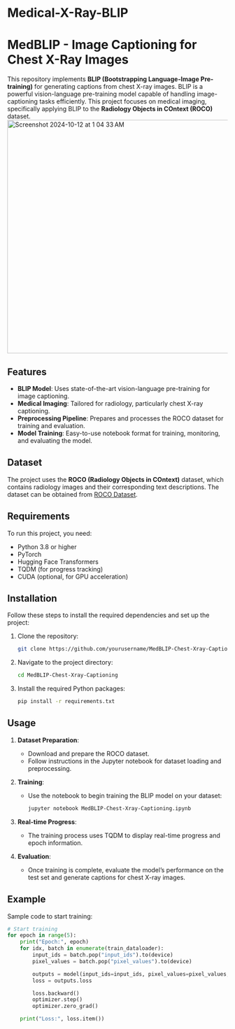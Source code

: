 # Medical-X-Ray-BLIP
# MedBLIP - Image Captioning for Chest X-Ray Images

This repository implements **BLIP (Bootstrapping Language-Image Pre-training)** for generating captions from chest X-ray images. BLIP is a powerful vision-language pre-training model capable of handling image-captioning tasks efficiently. This project focuses on medical imaging, specifically applying BLIP to the **Radiology Objects in COntext (ROCO)** dataset. 
<img width="534" alt="Screenshot 2024-10-12 at 1 04 33 AM" src="https://github.com/user-attachments/assets/b2b261e7-63a3-49c1-91c3-d13bfb4f8f48">

 
## Features

- **BLIP Model**: Uses state-of-the-art vision-language pre-training for image captioning.
- **Medical Imaging**: Tailored for radiology, particularly chest X-ray captioning.
- **Preprocessing Pipeline**: Prepares and processes the ROCO dataset for training and evaluation.
- **Model Training**: Easy-to-use notebook format for training, monitoring, and evaluating the model.

## Dataset

The project uses the **ROCO (Radiology Objects in COntext)** dataset, which contains radiology images and their corresponding text descriptions. The dataset can be obtained from [ROCO Dataset](https://www.kaggle.com/datasets/virajbagal/roco-dataset).

## Requirements

To run this project, you need:

- Python 3.8 or higher
- PyTorch
- Hugging Face Transformers
- TQDM (for progress tracking)
- CUDA (optional, for GPU acceleration)

## Installation

Follow these steps to install the required dependencies and set up the project:

1. Clone the repository:
    ```bash
    git clone https://github.com/yourusername/MedBLIP-Chest-Xray-Captioning.git
    ```

2. Navigate to the project directory:
    ```bash
    cd MedBLIP-Chest-Xray-Captioning
    ```

3. Install the required Python packages:
    ```bash
    pip install -r requirements.txt
    ```

## Usage

1. **Dataset Preparation**:
    - Download and prepare the ROCO dataset.
    - Follow instructions in the Jupyter notebook for dataset loading and preprocessing.

2. **Training**:
    - Use the notebook to begin training the BLIP model on your dataset:
      ```bash
      jupyter notebook MedBLIP-Chest-Xray-Captioning.ipynb
      ```

3. **Real-time Progress**:
    - The training process uses TQDM to display real-time progress and epoch information.

4. **Evaluation**:
    - Once training is complete, evaluate the model’s performance on the test set and generate captions for chest X-ray images.

## Example

Sample code to start training:
```python
# Start training
for epoch in range(5):
    print("Epoch:", epoch)
    for idx, batch in enumerate(train_dataloader):
        input_ids = batch.pop("input_ids").to(device)
        pixel_values = batch.pop("pixel_values").to(device)

        outputs = model(input_ids=input_ids, pixel_values=pixel_values, labels=input_ids)
        loss = outputs.loss

        loss.backward()
        optimizer.step()
        optimizer.zero_grad()

    print("Loss:", loss.item())
